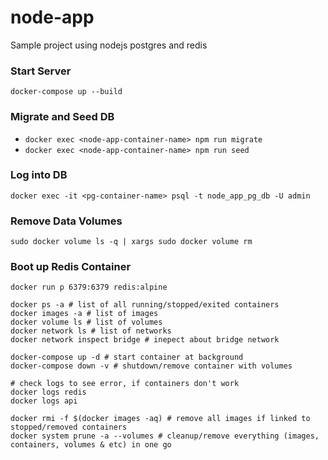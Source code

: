 # node-app
Sample project using nodejs postgres and redis

### Start Server
`docker-compose up --build`

### Migrate and Seed DB
- `docker exec <node-app-container-name> npm run migrate`
- `docker exec <node-app-container-name> npm run seed`

### Log into DB
`docker exec -it <pg-container-name> psql -t node_app_pg_db -U admin`

### Remove Data Volumes
`sudo docker volume ls -q | xargs sudo docker volume rm`

### Boot up Redis Container
```
docker run p 6379:6379 redis:alpine 
```

```
docker ps -a # list of all running/stopped/exited containers
docker images -a # list of images
docker volume ls # list of volumes
docker network ls # list of networks
docker network inspect bridge # inepect about bridge network

docker-compose up -d # start container at background
docker-compose down -v # shutdown/remove container with volumes

# check logs to see error, if containers don't work
docker logs redis
docker logs api

docker rmi -f $(docker images -aq) # remove all images if linked to stopped/removed containers
docker system prune -a --volumes # cleanup/remove everything (images, containers, volumes & etc) in one go
```

